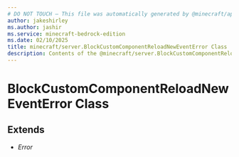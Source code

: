 ```yaml
---
# DO NOT TOUCH — This file was automatically generated by @minecraft/api-docs-generator, to report problems file an issue at https://github.com/Mojang/minecraft-scripting-libraries
author: jakeshirley
ms.author: jashir
ms.service: minecraft-bedrock-edition
ms.date: 02/10/2025
title: minecraft/server.BlockCustomComponentReloadNewEventError Class
description: Contents of the @minecraft/server.BlockCustomComponentReloadNewEventError class.
---
```

# BlockCustomComponentReloadNewEventError Class

## Extends
- *Error*
